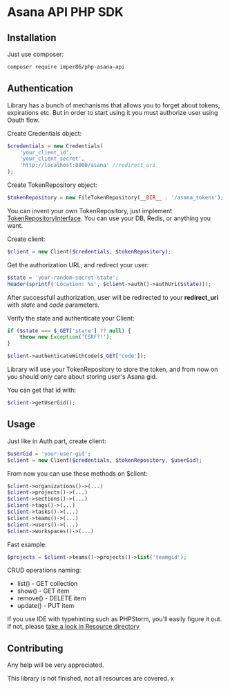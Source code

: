 # Asana API PHP SDK

## Installation

Just use composer:
```sh
composer require imper86/php-asana-api
```

## Authentication
Library has a bunch of mechanisms that allows you to forget about
tokens, expirations etc. But in order to start using it you must
authorize user using Oauth flow.

Create Credentials object:
```php
$credentials = new Credentials(
    'your_client_id',
    'your_client_secret',
    'http://localhost:8000/asana' //redirect_uri
);
```

Create TokenRepository object:
```php
$tokenRepository = new FileTokenRepository(__DIR__ . '/asana_tokens');
```

You can invent your own TokenRepository, just implement
[TokenRepositoryInterface](src/Service/TokenRepositoryInterface.php).
You can use your DB, Redis, or anything you want.

Create client:
```php
$client = new Client($credentials, $tokenRepository);
```

Get the authorization URL, and redirect your user:
```php
$state = 'your-random-secret-state';
header(sprintf('Location: %s', $client->auth()->authUri($state)));
```

After successfull authorization, user will be redirected to your
**redirect_uri** with *state* and *code* parameters.

Verify the state and authenticate your Client:
```php
if ($state === $_GET['state'] ?? null) {
    throw new Exception('CSRF?!');
}

$client->authenticateWithCode($_GET['code']);
```

Library will use your TokenRepository to store the token, and from
now on you should only care about storing user's Asana gid.

You can get that id with:
```php
$client->getUserGid();
```

## Usage
Just like in Auth part, create client:
```php
$userGid = 'your-user-gid';
$client = new Client($credentials, $tokenRepository, $userGid);
```

From now you can use these methods on $client:
```php
$client->organizations()->(...)
$client->projects()->(...)
$client->sections()->(...)
$client->tags()->(...)
$client->tasks()->(...)
$client->teams()->(...)
$client->users()->(...)
$client->workspaces()->(...)
```

Fast example:
```php
$projects = $client->teams()->projects()->list('teamgid');
```

CRUD operations naming:
* list() - GET collection
* show() - GET item
* remove() - DELETE item
* update() - PUT item

If you use IDE with typehinting such as PHPStorm, you'll easily 
figure it out. If not, please 
[take a look in Resource directory](src/Resource)

## Contributing
Any help will be very appreciated.

This library is not finished, not all resources are covered.
x
